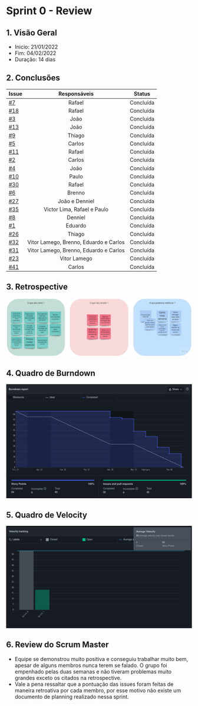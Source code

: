 # Sprint 0 - Review

## 1. Visão Geral
- Inicio: 21/01/2022
- Fim: 04/02/2022
- Duração: 14 dias
 
## 2. Conclusões
<center>

| Issue | Responsáveis | Status
|--|:-:|--|
|[#7](https://github.com/UnBArqDsw2021-2/2021.2_G4_CadernetaDeCampoDigital_docs/issues/7)|Rafael|Concluída|
|[#18](https://github.com/UnBArqDsw2021-2/2021.2_G4_CadernetaDeCampoDigital_docs/issues/18)|Rafael|Concluída|
|[#3](https://github.com/UnBArqDsw2021-2/2021.2_G4_CadernetaDeCampoDigital_docs/issues/3)|João|Concluída|
|[#13](https://github.com/UnBArqDsw2021-2/2021.2_G4_CadernetaDeCampoDigital_docs/issues/13)|João|Concluída|
|[#9](https://github.com/UnBArqDsw2021-2/2021.2_G4_CadernetaDeCampoDigital_docs/issues/9)|Thiago|Concluída|
|[#5](https://github.com/UnBArqDsw2021-2/2021.2_G4_CadernetaDeCampoDigital_docs/issues/5)|Carlos|Concluída|
|[#11](https://github.com/UnBArqDsw2021-2/2021.2_G4_CadernetaDeCampoDigital_docs/issues/11)|Rafael|Concluída|
|[#2](https://github.com/UnBArqDsw2021-2/2021.2_G4_CadernetaDeCampoDigital_docs/issues/2)|Carlos|Concluída|
|[#4](https://github.com/UnBArqDsw2021-2/2021.2_G4_CadernetaDeCampoDigital_docs/issues/4)|João|Concluída|
|[#10](https://github.com/UnBArqDsw2021-2/2021.2_G4_CadernetaDeCampoDigital_docs/issues/10)|Paulo|Concluída|
|[#30](https://github.com/UnBArqDsw2021-2/2021.2_G4_CadernetaDeCampoDigital_docs/issues/30)|Rafael|Concluída|
|[#6](https://github.com/UnBArqDsw2021-2/2021.2_G4_CadernetaDeCampoDigital_docs/issues/6)|Brenno|Concluída|
|[#27](https://github.com/UnBArqDsw2021-2/2021.2_G4_CadernetaDeCampoDigital_docs/issues/27)|João e Denniel|Concluída|
|[#35](https://github.com/UnBArqDsw2021-2/2021.2_G4_CadernetaDeCampoDigital_docs/issues/35)|Victor Lima, Rafael e Paulo|Concluída|
|[#8](https://github.com/UnBArqDsw2021-2/2021.2_G4_CadernetaDeCampoDigital_docs/issues/8)|Denniel|Concluída|
|[#1](https://github.com/UnBArqDsw2021-2/2021.2_G4_CadernetaDeCampoDigital_docs/issues/1)|Eduardo|Concluída|
|[#26](https://github.com/UnBArqDsw2021-2/2021.2_G4_CadernetaDeCampoDigital_docs/issues/26)|Thiago|Concluída|
|[#32](https://github.com/UnBArqDsw2021-2/2021.2_G4_CadernetaDeCampoDigital_docs/issues/32)|Vitor Lamego, Brenno, Eduardo e Carlos|Concluída|
|[#31](https://github.com/UnBArqDsw2021-2/2021.2_G4_CadernetaDeCampoDigital_docs/issues/31)|Vitor Lamego, Brenno, Eduardo e Carlos|Concluída|
|[#23](https://github.com/UnBArqDsw2021-2/2021.2_G4_CadernetaDeCampoDigital_docs/issues/23)|Vitor Lamego|Concluída|
|[#41](https://github.com/UnBArqDsw2021-2/2021.2_G4_CadernetaDeCampoDigital_docs/issues/41)|Carlos|Concluída|

</center>

## 3. Retrospective
![Retrospective Sprint 0](../assets/sprints/retrospective_0.png)

## 4. Quadro de Burndown
![Quadro de Burndown Sprint 0](../assets/sprints/burndown_0.png)

## 5. Quadro de Velocity
![Quadro de Velocity Sprint 0](../assets/sprints/velocity_0.png)

## 6. Review do Scrum Master
- Equipe se demonstrou muito positiva e conseguiu trabalhar muito bem, apesar de alguns membros nunca terem se falado. O grupo foi empenhado pelas duas semanas e não tiveram problemas muito grandes exceto os citados na retrospective.
- Vale a pena ressaltar que a pontuação das issues foram feitas de maneira retroativa por cada membro, por esse motivo não existe um documento de planning realizado nessa sprint.

<!-- COPIA E COLA TEMPLATE. REGEX: :s:numero_issue:10:g -->
<!-- |[#numero_issue](https://github.com/UnBArqDsw2021-2/2021.2_G4_CadernetaDeCampoDigital_docs/issues/numero_issue)|João|Concluída|
|[#numero_issue](https://github.com/UnBArqDsw2021-2/2021.2_G4_CadernetaDeCampoDigital_docs/issues/numero_issue)|Carlos|Concluída|
|[#numero_issue](https://github.com/UnBArqDsw2021-2/2021.2_G4_CadernetaDeCampoDigital_docs/issues/numero_issue)|Vitor Lamego|Concluída|
|[#numero_issue](https://github.com/UnBArqDsw2021-2/2021.2_G4_CadernetaDeCampoDigital_docs/issues/numero_issue)|Thiago|Concluída|
|[#numero_issue](https://github.com/UnBArqDsw2021-2/2021.2_G4_CadernetaDeCampoDigital_docs/issues/numero_issue)|Victor Lima|Concluída|
|[#numero_issue](https://github.com/UnBArqDsw2021-2/2021.2_G4_CadernetaDeCampoDigital_docs/issues/numero_issue)|Brenno|Concluída|
|[#numero_issue](https://github.com/UnBArqDsw2021-2/2021.2_G4_CadernetaDeCampoDigital_docs/issues/numero_issue)|Paulo|Concluída|
|[#numero_issue](https://github.com/UnBArqDsw2021-2/2021.2_G4_CadernetaDeCampoDigital_docs/issues/numero_issue)|Rafael|Concluída|
|[#numero_issue](https://github.com/UnBArqDsw2021-2/2021.2_G4_CadernetaDeCampoDigital_docs/issues/numero_issue)|Denniel|Concluída|
|[#numero_issue](https://github.com/UnBArqDsw2021-2/2021.2_G4_CadernetaDeCampoDigital_docs/issues/numero_issue)|Eduardo|Concluída| -->
